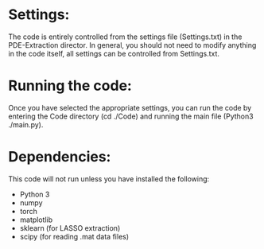 # Settings: #
The code is entirely controlled from the settings file (Settings.txt) in the PDE-Extraction director. In general, you should not need to modify anything in the code itself, all settings can be controlled from Settings.txt.

# Running the code: #
 Once you have selected the appropriate settings, you can run the code by entering the Code directory (cd ./Code) and running the main file (Python3 ./main.py).

# Dependencies: #
This code will not run unless you have installed the
following:
* Python 3
* numpy
* torch
* matplotlib
* sklearn (for LASSO extraction)
* scipy (for reading .mat data files)
